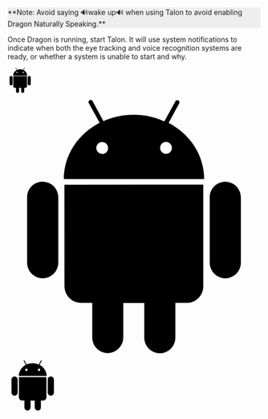 <div style="background: #eee">
**Note: Avoid saying 🔊wake up🔊 when using Talon to avoid enabling Dragon Naturally Speaking.**
</div>

Once Dragon is running, start Talon. It will use system notifications to indicate when both the eye tracking and voice recognition systems are ready, or whether a system is unable to start and why.

<div style="width:50px">
<svg aria-labelledby="simpleicons-android-icon" role="img" viewBox="0 0 24 24" xmlns="http://www.w3.org/2000/svg"><title id="simpleicons-android-icon">Android icon</title><path d="M22.146 9.227c0-.815-.658-1.478-1.476-1.478s-1.48.66-1.48 1.48v6.19c0 .81.663 1.48 1.483 1.48.814 0 1.476-.67 1.476-1.48v-6.2h-.01zM5.393 8.032l.004 9.6c0 .885.704 1.59 1.573 1.59h1.063v3.28c0 .82.66 1.482 1.47 1.482s1.467-.66 1.48-1.468v-3.28h1.993v3.28c0 .823.66 1.483 1.47 1.483.823 0 1.482-.66 1.482-1.49v-3.28h1.078c.87 0 1.573-.71 1.573-1.578v-9.63L5.35 8.03l.04.002zm9.648-2.93c-.31 0-.56-.25-.56-.56 0-.305.25-.558.56-.56.31 0 .56.255.56.56 0 .31-.25.56-.56.56m-6.06 0c-.31 0-.56-.25-.56-.56 0-.307.25-.558.56-.558.31 0 .56.255.56.57s-.252.567-.57.567m6.29-2.9L16.29.33c.06-.105.014-.226-.076-.285C16.11 0 15.99.03 15.93.135l-1.05 1.9c-.868-.405-1.856-.63-2.89-.63s-2.018.215-2.892.603L8.064.105c-.053-.098-.18-.135-.278-.08-.1.045-.136.18-.08.27l1.03 1.875c-2.03 1.047-3.4 3.04-3.4 5.33h13.328c0-2.29-1.368-4.283-3.396-5.33M3.33 7.742c-.817 0-1.48.665-1.48 1.483v6.192c0 .82.664 1.48 1.484 1.48.814 0 1.477-.66 1.477-1.48v-6.19c0-.815-.66-1.478-1.47-1.478"/></svg>
</div>

<svg aria-labelledby="simpleicons-android-icon" role="img" viewBox="0 0 24 24" xmlns="http://www.w3.org/2000/svg"><title id="simpleicons-android-icon">Android icon</title><path d="M22.146 9.227c0-.815-.658-1.478-1.476-1.478s-1.48.66-1.48 1.48v6.19c0 .81.663 1.48 1.483 1.48.814 0 1.476-.67 1.476-1.48v-6.2h-.01zM5.393 8.032l.004 9.6c0 .885.704 1.59 1.573 1.59h1.063v3.28c0 .82.66 1.482 1.47 1.482s1.467-.66 1.48-1.468v-3.28h1.993v3.28c0 .823.66 1.483 1.47 1.483.823 0 1.482-.66 1.482-1.49v-3.28h1.078c.87 0 1.573-.71 1.573-1.578v-9.63L5.35 8.03l.04.002zm9.648-2.93c-.31 0-.56-.25-.56-.56 0-.305.25-.558.56-.56.31 0 .56.255.56.56 0 .31-.25.56-.56.56m-6.06 0c-.31 0-.56-.25-.56-.56 0-.307.25-.558.56-.558.31 0 .56.255.56.57s-.252.567-.57.567m6.29-2.9L16.29.33c.06-.105.014-.226-.076-.285C16.11 0 15.99.03 15.93.135l-1.05 1.9c-.868-.405-1.856-.63-2.89-.63s-2.018.215-2.892.603L8.064.105c-.053-.098-.18-.135-.278-.08-.1.045-.136.18-.08.27l1.03 1.875c-2.03 1.047-3.4 3.04-3.4 5.33h13.328c0-2.29-1.368-4.283-3.396-5.33M3.33 7.742c-.817 0-1.48.665-1.48 1.483v6.192c0 .82.664 1.48 1.484 1.48.814 0 1.477-.66 1.477-1.48v-6.19c0-.815-.66-1.478-1.47-1.478"/></svg>

<svg aria-labelledby="simpleicons-android-icon" role="img" viewBox="0 0 24 24" xmlns="http://www.w3.org/2000/svg" width="100"><title id="simpleicons-android-icon">Android icon</title><path d="M22.146 9.227c0-.815-.658-1.478-1.476-1.478s-1.48.66-1.48 1.48v6.19c0 .81.663 1.48 1.483 1.48.814 0 1.476-.67 1.476-1.48v-6.2h-.01zM5.393 8.032l.004 9.6c0 .885.704 1.59 1.573 1.59h1.063v3.28c0 .82.66 1.482 1.47 1.482s1.467-.66 1.48-1.468v-3.28h1.993v3.28c0 .823.66 1.483 1.47 1.483.823 0 1.482-.66 1.482-1.49v-3.28h1.078c.87 0 1.573-.71 1.573-1.578v-9.63L5.35 8.03l.04.002zm9.648-2.93c-.31 0-.56-.25-.56-.56 0-.305.25-.558.56-.56.31 0 .56.255.56.56 0 .31-.25.56-.56.56m-6.06 0c-.31 0-.56-.25-.56-.56 0-.307.25-.558.56-.558.31 0 .56.255.56.57s-.252.567-.57.567m6.29-2.9L16.29.33c.06-.105.014-.226-.076-.285C16.11 0 15.99.03 15.93.135l-1.05 1.9c-.868-.405-1.856-.63-2.89-.63s-2.018.215-2.892.603L8.064.105c-.053-.098-.18-.135-.278-.08-.1.045-.136.18-.08.27l1.03 1.875c-2.03 1.047-3.4 3.04-3.4 5.33h13.328c0-2.29-1.368-4.283-3.396-5.33M3.33 7.742c-.817 0-1.48.665-1.48 1.483v6.192c0 .82.664 1.48 1.484 1.48.814 0 1.477-.66 1.477-1.48v-6.19c0-.815-.66-1.478-1.47-1.478"/></svg>